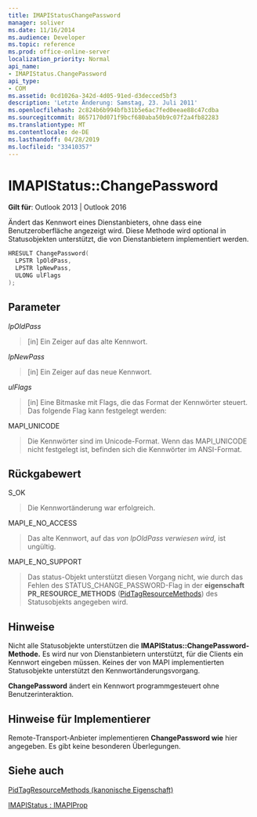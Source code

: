 ```yaml
---
title: IMAPIStatusChangePassword
manager: soliver
ms.date: 11/16/2014
ms.audience: Developer
ms.topic: reference
ms.prod: office-online-server
localization_priority: Normal
api_name:
- IMAPIStatus.ChangePassword
api_type:
- COM
ms.assetid: 0cd1026a-342d-4d05-91ed-d3decced5bf3
description: 'Letzte Änderung: Samstag, 23. Juli 2011'
ms.openlocfilehash: 2c824b6b994bfb31b5e6ac7fed0eeae88c47cdba
ms.sourcegitcommit: 8657170d071f9bcf680aba50b9c07f2a4fb82283
ms.translationtype: MT
ms.contentlocale: de-DE
ms.lasthandoff: 04/28/2019
ms.locfileid: "33410357"
---
```

# <a name="imapistatuschangepassword"></a>IMAPIStatus::ChangePassword

  
  
**Gilt für**: Outlook 2013 | Outlook 2016 
  
Ändert das Kennwort eines Dienstanbieters, ohne dass eine Benutzeroberfläche angezeigt wird. Diese Methode wird optional in Statusobjekten unterstützt, die von Dienstanbietern implementiert werden.
  
```cpp
HRESULT ChangePassword(
  LPSTR lpOldPass,
  LPSTR lpNewPass,
  ULONG ulFlags
);
```

## <a name="parameters"></a>Parameter

 _lpOldPass_
  
> [in] Ein Zeiger auf das alte Kennwort.
    
 _lpNewPass_
  
> [in] Ein Zeiger auf das neue Kennwort.
    
 _ulFlags_
  
> [in] Eine Bitmaske mit Flags, die das Format der Kennwörter steuert. Das folgende Flag kann festgelegt werden:
    
MAPI_UNICODE 
  
> Die Kennwörter sind im Unicode-Format. Wenn das MAPI_UNICODE nicht festgelegt ist, befinden sich die Kennwörter im ANSI-Format.
    
## <a name="return-value"></a>Rückgabewert

S_OK 
  
> Die Kennwortänderung war erfolgreich.
    
MAPI_E_NO_ACCESS 
  
> Das alte Kennwort, auf das  _von lpOldPass verwiesen wird,_ ist ungültig. 
    
MAPI_E_NO_SUPPORT 
  
> Das status-Objekt unterstützt diesen Vorgang nicht, wie durch das Fehlen des STATUS_CHANGE_PASSWORD-Flag in der **eigenschaft PR_RESOURCE_METHODS** ([PidTagResourceMethods](pidtagresourcemethods-canonical-property.md)) des Statusobjekts angegeben wird.
    
## <a name="remarks"></a>Hinweise

Nicht alle Statusobjekte unterstützen die **IMAPIStatus::ChangePassword-Methode.** Es wird nur von Dienstanbietern unterstützt, für die Clients ein Kennwort eingeben müssen. Keines der von MAPI implementierten Statusobjekte unterstützt den Kennwortänderungsvorgang. 
  
 **ChangePassword** ändert ein Kennwort programmgesteuert ohne Benutzerinteraktion. 
  
## <a name="notes-to-implementers"></a>Hinweise für Implementierer

Remote-Transport-Anbieter implementieren **ChangePassword wie** hier angegeben. Es gibt keine besonderen Überlegungen. 
  
## <a name="see-also"></a>Siehe auch



[PidTagResourceMethods (kanonische Eigenschaft)](pidtagresourcemethods-canonical-property.md)
  
[IMAPIStatus : IMAPIProp](imapistatusimapiprop.md)

